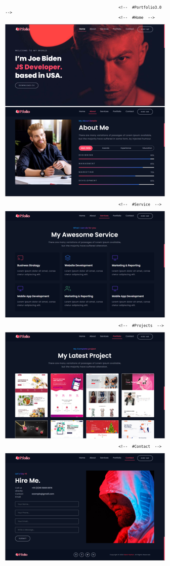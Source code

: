                                                       <!--  #Portfolio3.0  -->
                                                      <!--  #Home  -->
<img src="https://raw.githubusercontent.com/Alikhanjan99/Portfolio3.0/main/Screen%20shorts/%23home.png">
<br>
                                                     <!--  #About  -->
<img src="https://raw.githubusercontent.com/Alikhanjan99/Portfolio3.0/main/Screen%20shorts/%23about.png">


<br>

                                                      <!--  #Service  -->
<img src="https://raw.githubusercontent.com/Alikhanjan99/Portfolio3.0/main/Screen%20shorts/%23service.png">


<br>

                                                      <!--  #Projects  -->
<img src="https://raw.githubusercontent.com/Alikhanjan99/Portfolio3.0/main/Screen%20shorts/%23projects.png">


<br>

                                                      <!--  #Contact  -->
<img src="https://raw.githubusercontent.com/Alikhanjan99/Portfolio3.0/main/Screen%20shorts/%23contact.png">
